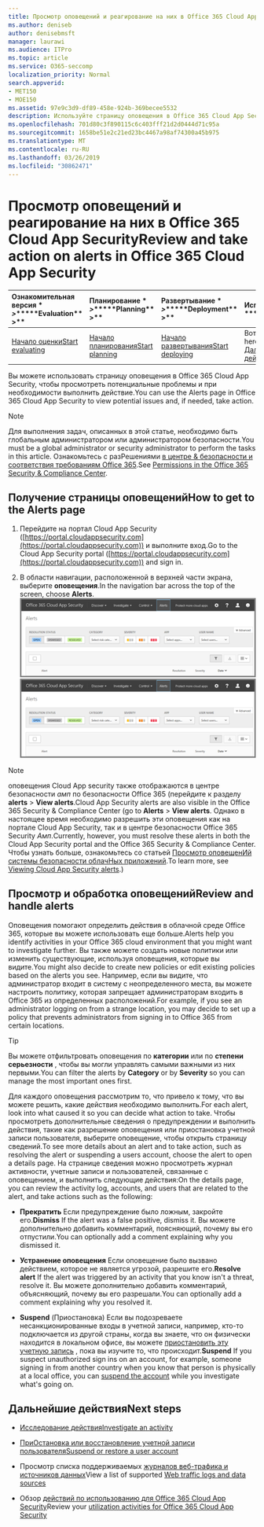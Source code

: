 ```yaml
---
title: Просмотр оповещений и реагирование на них в Office 365 Cloud App Security
ms.author: deniseb
author: denisebmsft
manager: laurawi
ms.audience: ITPro
ms.topic: article
ms.service: O365-seccomp
localization_priority: Normal
search.appverid:
- MET150
- MOE150
ms.assetid: 97e9c3d9-df89-458e-924b-369becee5532
description: Используйте страницу оповещения в Office 365 Cloud App Security для просмотра потенциальных проблем и выполнения действий. Вы можете отклонить или разрешить оповещения, а при необходимости приостановить учетную запись пользователя.
ms.openlocfilehash: 701d80c3f890115c6c403fff21d2d0444d71c95a
ms.sourcegitcommit: 1658be51e2c21ed23bc4467a98af74300a45b975
ms.translationtype: MT
ms.contentlocale: ru-RU
ms.lasthandoff: 03/26/2019
ms.locfileid: "30862471"
---
```

# <a name="review-and-take-action-on-alerts-in-office-365-cloud-app-security"></a><span data-ttu-id="d681d-104">Просмотр оповещений и реагирование на них в Office 365 Cloud App Security</span><span class="sxs-lookup"><span data-stu-id="d681d-104">Review and take action on alerts in Office 365 Cloud App Security</span></span>
  
|<span data-ttu-id="d681d-105">Ознакомительная версия \* *\>*\*</span><span class="sxs-lookup"><span data-stu-id="d681d-105">\*\*\*\*Evaluation\*\* \>\*\*</span></span>|<span data-ttu-id="d681d-106">Планирование \* *\>*\*</span><span class="sxs-lookup"><span data-stu-id="d681d-106">\*\*\*\*Planning\*\* \>\*\*</span></span>|<span data-ttu-id="d681d-107">Развертывание \* *\>*\*</span><span class="sxs-lookup"><span data-stu-id="d681d-107">\*\*\*\*Deployment\*\* \>\*\*</span></span>|<span data-ttu-id="d681d-108">Использование \* \* \* \*</span><span class="sxs-lookup"><span data-stu-id="d681d-108">\*\*\*\*Utilization\*\*\*\*</span></span>|
|:-----|:-----|:-----|:-----|
|[<span data-ttu-id="d681d-109">Начало оценки</span><span class="sxs-lookup"><span data-stu-id="d681d-109">Start evaluating</span></span>](office-365-cas-overview.md) <br/> |[<span data-ttu-id="d681d-110">Начало планирования</span><span class="sxs-lookup"><span data-stu-id="d681d-110">Start planning</span></span>](get-ready-for-office-365-cas.md) <br/> |[<span data-ttu-id="d681d-111">Начало развертывания</span><span class="sxs-lookup"><span data-stu-id="d681d-111">Start deploying</span></span>](turn-on-office-365-cas.md) <br/> |<span data-ttu-id="d681d-112">Вот что вам!</span><span class="sxs-lookup"><span data-stu-id="d681d-112">You are here!</span></span>  <br/> [<span data-ttu-id="d681d-113">Дальнейшие действия</span><span class="sxs-lookup"><span data-stu-id="d681d-113">Next steps</span></span>](#next-steps) <br/> |
   
<span data-ttu-id="d681d-114">Вы можете использовать страницу оповещения в Office 365 Cloud App Security, чтобы просмотреть потенциальные проблемы и при необходимости выполнить действие.</span><span class="sxs-lookup"><span data-stu-id="d681d-114">You can use the Alerts page in Office 365 Cloud App Security to view potential issues and, if needed, take action.</span></span>
  
> [!NOTE]
> <span data-ttu-id="d681d-115">Для выполнения задач, описанных в этой статье, необходимо быть глобальным администратором или администратором безопасности.</span><span class="sxs-lookup"><span data-stu-id="d681d-115">You must be a global administrator or security administrator to perform the tasks in this article.</span></span> <span data-ttu-id="d681d-116">Ознакомьтесь с разРешениями [в центре &amp; безопасности и соответствия требованиям Office 365](permissions-in-the-security-and-compliance-center.md).</span><span class="sxs-lookup"><span data-stu-id="d681d-116">See [Permissions in the Office 365 Security &amp; Compliance Center](permissions-in-the-security-and-compliance-center.md).</span></span> 
  
## <a name="how-to-get-to-the-alerts-page"></a><span data-ttu-id="d681d-117">Получение страницы оповещений</span><span class="sxs-lookup"><span data-stu-id="d681d-117">How to get to the Alerts page</span></span>

1. <span data-ttu-id="d681d-118">Перейдите на портал Cloud App Security ([https://portal.cloudappsecurity.com](https://portal.cloudappsecurity.com)) и выполните вход.</span><span class="sxs-lookup"><span data-stu-id="d681d-118">Go to the Cloud App Security portal ([https://portal.cloudappsecurity.com](https://portal.cloudappsecurity.com)) and sign in.</span></span>
  
2. <span data-ttu-id="d681d-119">В области навигации, расположенной в верхней части экрана, выберите **оповещения**.</span><span class="sxs-lookup"><span data-stu-id="d681d-119">In the navigation bar across the top of the screen, choose **Alerts**.</span></span><br/><span data-ttu-id="d681d-120">![На странице оповещения можно просмотреть оповещения, которые были активированы, и все выполненные действия.](media/3b53d4c9-4b13-435d-8547-8c0f9ae6b914.png)</span><span class="sxs-lookup"><span data-stu-id="d681d-120">![On the Alerts page, you can see alerts that were triggered and any actions taken.](media/3b53d4c9-4b13-435d-8547-8c0f9ae6b914.png)</span></span>
 
> [!NOTE]
> <span data-ttu-id="d681d-121">оповещения Cloud App security также отображаются в центре безопасности _амп_ по безопасности Office 365 (перейдите к разделу **alerts** > **View alerts**.</span><span class="sxs-lookup"><span data-stu-id="d681d-121">Cloud App Security alerts are also visible in the Office 365 Security & Compliance Center (go to **Alerts** > **View alerts**.</span></span> <span data-ttu-id="d681d-122">Однако в настоящее время необходимо разрешить эти оповещения как на портале Cloud App Security, так и в центре безопасности Office 365 Security _Амп_.</span><span class="sxs-lookup"><span data-stu-id="d681d-122">Currently, however, you must resolve these alerts in both the Cloud App Security portal and the Office 365 Security & Compliance Center.</span></span> <span data-ttu-id="d681d-123">Чтобы узнать больше, ознакомьтесь со статьей [Просмотр оповещенИй системы безопасности облачНых приложений](alert-policies.md#viewing-cloud-app-security-alerts).</span><span class="sxs-lookup"><span data-stu-id="d681d-123">To learn more, see [Viewing Cloud App Security alerts](alert-policies.md#viewing-cloud-app-security-alerts).)</span></span> 
 
## <a name="review-and-handle-alerts"></a><span data-ttu-id="d681d-124">Просмотр и обработка оповещений</span><span class="sxs-lookup"><span data-stu-id="d681d-124">Review and handle alerts</span></span>

<span data-ttu-id="d681d-125">Оповещения помогают определить действия в облачной среде Office 365, которые вы можете использовать еще больше.</span><span class="sxs-lookup"><span data-stu-id="d681d-125">Alerts help you identify activities in your Office 365 cloud environment that you might want to investigate further.</span></span> <span data-ttu-id="d681d-126">Вы также можете создать новые политики или изменить существующие, используя оповещения, которые вы видите.</span><span class="sxs-lookup"><span data-stu-id="d681d-126">You might also decide to create new policies or edit existing policies based on the alerts you see.</span></span> <span data-ttu-id="d681d-127">Например, если вы видите, что администратор входит в систему с неопределенного места, вы можете настроить политику, которая запрещает администраторам входить в Office 365 из определенных расположений.</span><span class="sxs-lookup"><span data-stu-id="d681d-127">For example, if you see an administrator logging on from a strange location, you may decide to set up a policy that prevents administrators from signing in to Office 365 from certain locations.</span></span>
  
> [!TIP]
> <span data-ttu-id="d681d-128">Вы можете отфильтровать оповещения по **категории** или по **степени серьезности** , чтобы вы могли управлять самыми важными из них первыми.</span><span class="sxs-lookup"><span data-stu-id="d681d-128">You can filter the alerts by **Category** or by **Severity** so you can manage the most important ones first.</span></span> 
  
<span data-ttu-id="d681d-129">Для каждого оповещения рассмотрим то, что привело к тому, что вы можете решить, какие действия необходимо выполнить.</span><span class="sxs-lookup"><span data-stu-id="d681d-129">For each alert, look into what caused it so you can decide what action to take.</span></span> <span data-ttu-id="d681d-130">Чтобы просмотреть дополнительные сведения о предупреждении и выполнить действия, такие как разрешение оповещения или приостановка учетной записи пользователя, выберите оповещение, чтобы открыть страницу сведений.</span><span class="sxs-lookup"><span data-stu-id="d681d-130">To see more details about an alert and to take action, such as resolving the alert or suspending a users account, choose the alert to open a details page.</span></span> <span data-ttu-id="d681d-131">На странице сведения можно просмотреть журнал активности, учетные записи и пользователей, связанные с оповещением, и выполнить следующие действия:</span><span class="sxs-lookup"><span data-stu-id="d681d-131">On the details page, you can review the activity log, accounts, and users that are related to the alert, and take actions such as the following:</span></span>
  
- <span data-ttu-id="d681d-132">**Прекратить** Если предупреждение было ложным, закройте его.</span><span class="sxs-lookup"><span data-stu-id="d681d-132">**Dismiss** If the alert was a false positive, dismiss it.</span></span> <span data-ttu-id="d681d-133">Вы можете дополнительно добавить комментарий, поясняющий, почему вы его отпустили.</span><span class="sxs-lookup"><span data-stu-id="d681d-133">You can optionally add a comment explaining why you dismissed it.</span></span> 
    
- <span data-ttu-id="d681d-134">**Устранение оповещения** Если оповещение было вызвано действием, которое не является угрозой, разрешите его.</span><span class="sxs-lookup"><span data-stu-id="d681d-134">**Resolve alert** If the alert was triggered by an activity that you know isn't a threat, resolve it.</span></span> <span data-ttu-id="d681d-135">Вы можете дополнительно добавить комментарий, объясняющий, почему вы его разрешали.</span><span class="sxs-lookup"><span data-stu-id="d681d-135">You can optionally add a comment explaining why you resolved it.</span></span> 
    
- <span data-ttu-id="d681d-136">**Suspend** (Приостановка) Если вы подозреваете несанкционированные входы в учетной записи, например, кто-то подключается из другой страны, когда вы знаете, что он физически находится в локальном офисе, вы можете [приостановить эту учетную запись](suspend-or-restore-an-account-in-ocas.md) , пока вы изучите то, что происходит.</span><span class="sxs-lookup"><span data-stu-id="d681d-136">**Suspend** If you suspect unauthorized sign ins on an account, for example, someone signing in from another country when you know that person is physically at a local office, you can [suspend the account](suspend-or-restore-an-account-in-ocas.md) while you investigate what's going on.</span></span> 
    
## <a name="next-steps"></a><span data-ttu-id="d681d-137">Дальнейшие действия</span><span class="sxs-lookup"><span data-stu-id="d681d-137">Next steps</span></span>

- [<span data-ttu-id="d681d-138">Исследование действия</span><span class="sxs-lookup"><span data-stu-id="d681d-138">Investigate an activity</span></span>](investigate-an-activity-in-office-365-cas.md)
    
- [<span data-ttu-id="d681d-139">ПриОстановка или восстановление учетной записи пользователя</span><span class="sxs-lookup"><span data-stu-id="d681d-139">Suspend or restore a user account</span></span>](suspend-or-restore-an-account-in-ocas.md)
    
- <span data-ttu-id="d681d-140">Просмотр списка поддерживаемых [журналов веб-трафика и источников данных](web-traffic-logs-and-data-sources-for-ocas.md)</span><span class="sxs-lookup"><span data-stu-id="d681d-140">View a list of supported [Web traffic logs and data sources](web-traffic-logs-and-data-sources-for-ocas.md)</span></span>
    
- <span data-ttu-id="d681d-141">Обзор [действий по использованию для Office 365 Cloud App Security](utilization-activities-for-ocas.md)</span><span class="sxs-lookup"><span data-stu-id="d681d-141">Review your [utilization activities for Office 365 Cloud App Security](utilization-activities-for-ocas.md)</span></span>
    

